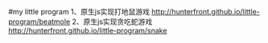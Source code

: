 #my little program
1、原生js实现打地鼠游戏
http://hunterfront.github.io/little-program/beatmole
2、原生js实现贪吃蛇游戏
http://hunterfront.github.io/little-program/snake
